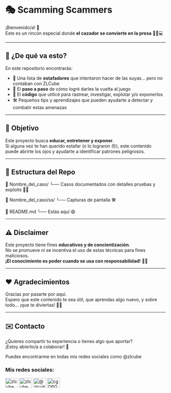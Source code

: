 # 🎭 Scamming Scammers

¡Bienvenido/a! 👋  
Este es un rincón especial donde **el cazador se convierte en la presa** 🕵️‍♂️💻

---

## 🧠 ¿De qué va esto?

En este repositorio encontrarás:

- 🎯 Una lista de **estafadores** que intentaron hacer de las suyas... pero no contaban con ZLCube
- 🧩 El **paso a paso** de cómo logré darles la vuelta al juego  
- 🧪 El **código** que utilicé para rastrear, investigar, explotar y/o exponerlos  
- 🛠️ Pequeños tips y aprendizajes que pueden ayudarte a detectar y combatir estas amenazas

---

## 📜 Objetivo

Este proyecto busca **educar, entretener y exponer**.  
Si alguna vez te han querido estafar (o lo lograron 😞), este contenido puede abrirte los ojos y ayudarte a identificar patrones peligrosos.

---

## 📂 Estructura del Repo

📁 Nombre_del_caso/ └── Casos documentados con detalles pruebas y exploits 🕵️‍♀️

📁 Nombre_del_caso/ss/ └── Capturas de pantalla 🛠️

📄 README.md └── Estás aquí 😄

---

## ⚠️ Disclaimer

Este proyecto tiene fines **educativos y de concientización**.  
No se promueve ni se incentiva el uso de estas técnicas para fines maliciosos.  
**¡El conocimiento es poder cuando se usa con responsabilidad!** 🧘‍♂️

---

## ❤️ Agradecimientos

Gracias por pasarte por aquí.  
Espero que este contenido te sea útil, que aprendas algo nuevo, y sobre todo... ¡que te diviertas! 🧠✨

---

## ✉️ Contacto

¿Quieres compartir tu experiencia o tienes algo que aportar?  
¡Estoy abierto/a a colaborar! 🤝 

Puedes encontrarme en todas mis redes sociales como @zlcube
<h3 align="left">Mis redes sociales:</h3>
<p align="left">
<a href="https://twitter.com/zlcube" target="blank"><img align="center" src="https://raw.githubusercontent.com/rahuldkjain/github-profile-readme-generator/master/src/images/icons/Social/twitter.svg" alt="zlcube" height="30" width="40" /></a>
<a href="https://instagram.com/zlcube" target="blank"><img align="center" src="https://raw.githubusercontent.com/rahuldkjain/github-profile-readme-generator/master/src/images/icons/Social/instagram.svg" alt="zlcube" height="30" width="40" /></a>
<a href="https://www.youtube.com/@zlcube9936" target="blank"><img align="center" src="https://raw.githubusercontent.com/rahuldkjain/github-profile-readme-generator/master/src/images/icons/Social/youtube.svg" alt="@zlcube9936" height="30" width="40" /></a>
<a href="https://discord.gg/cgQ6Gu5qj9" target="blank"><img align="center" src="https://raw.githubusercontent.com/rahuldkjain/github-profile-readme-generator/master/src/images/icons/Social/discord.svg" alt="cgQ6Gu5qj9" height="30" width="40" /></a>
</p>
